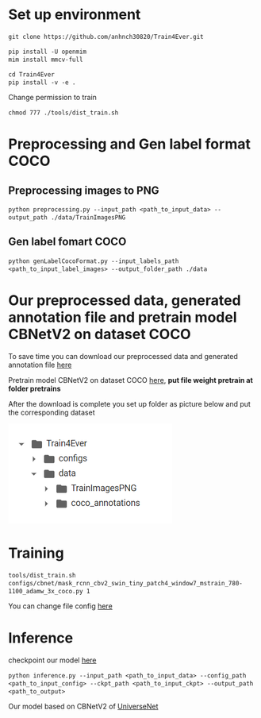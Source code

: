 # Set up environment

```
git clone https://github.com/anhnch30820/Train4Ever.git
```

```
pip install -U openmim
mim install mmcv-full
```

```
cd Train4Ever
pip install -v -e .
```

Change permission to train

```
chmod 777 ./tools/dist_train.sh
```

# Preprocessing and Gen label format COCO

## Preprocessing images to PNG
```
python preprocessing.py --input_path <path_to_input_data> --output_path ./data/TrainImagesPNG
```

## Gen label fomart COCO
```
python genLabelCocoFormat.py --input_labels_path <path_to_input_label_images> --output_folder_path ./data
```

# Our preprocessed data, generated annotation file and pretrain model CBNetV2 on dataset COCO

To save time you can download our preprocessed data and generated annotation file [here](https://drive.google.com/drive/folders/1vXAGZr7MMzyY-gDTfFR0ECH38BeKD1d_?usp=sharing)

Pretrain model CBNetV2 on dataset COCO [here](https://drive.google.com/drive/folders/1MZRwGBnHPyLUeyazakVG-WHaZfcPsGuD?usp=sharing), **put file weight pretrain at folder pretrains**

After the download is complete you set up folder as picture below and put the corresponding dataset

![setup folder](https://github.com/anhnch30820/Train4Ever/blob/master/setupfolder.png)


# Training
```
tools/dist_train.sh configs/cbnet/mask_rcnn_cbv2_swin_tiny_patch4_window7_mstrain_780-1100_adamw_3x_coco.py 1
```

You can change file config [here](https://github.com/anhnch30820/Train4Ever/blob/master/configs/cbnet/mask_rcnn_cbv2_swin_tiny_patch4_window7_mstrain_780-1100_adamw_3x_coco.py) 

# Inference

checkpoint our model [here](https://drive.google.com/drive/folders/1cFBQSOXAtmpCAKeCePIpeReR884EUbOx?usp=sharing)
```
python inference.py --input_path <path_to_input_data> --config_path <path_to_input_config> --ckpt_path <path_to_input_ckpt> --output_path <path_to_output>
```

Our model based on CBNetV2 of [UniverseNet](https://github.com/shinya7y/UniverseNet)